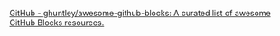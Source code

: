 
[GitHub - ghuntley/awesome-github-blocks: A curated list of awesome GitHub Blocks resources.](https://github.com/ghuntley/awesome-github-blocks)
